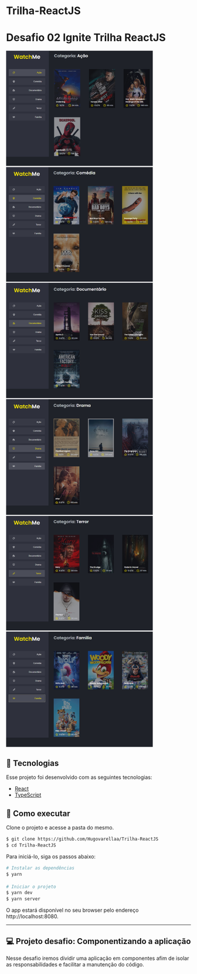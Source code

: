 # Trilha-ReactJS
# Desafio 02 Ignite Trilha ReactJS



<p>
  <img src="./public/1.png" width="400px">
  <img src="./public/2.png" width="400px">
  <img src="./public/3.png" width="400px">
  <img src="./public/4.png" width="400px">
  <img src="./public/5.png" width="400px">
  <img src="./public/6.png" width="400px">
</p>


## 🧪 Tecnologias

Esse projeto foi desenvolvido com as seguintes tecnologias:

- [React](https://reactjs.org)
- [TypeScript](https://www.typescriptlang.org/)

## 🚀 Como executar

Clone o projeto e acesse a pasta do mesmo.

```bash
$ git clone https://github.com/Hugovarellaa/Trilha-ReactJS
$ cd Trilha-ReactJS
```

Para iniciá-lo, siga os passos abaixo:
```bash
# Instalar as dependências
$ yarn

# Iniciar o projeto
$ yarn dev
$ yarn server
```
O app estará disponível no seu browser pelo endereço http://localhost:8080.

---

## 💻 Projeto desafio: Componentizando a aplicação


Nesse desafio iremos dividir uma aplicação em componentes afim de isolar as responsabilidades e facilitar a manutenção do código.

